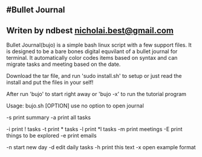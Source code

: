 #Bullet Journal
-------------

Writen by ndbest
nicholai.best@gmail.com
-------------

Bullet Journal(bujo) is a simple bash linux script with a few support files.  It is designed to be a 
bare bones digital equvilant of a bullet journal for terminal.  It automatically color
codes items based on syntax and can migrate tasks and meeting based on the date.

Download the tar file, and run 'sudo install.sh' to setup or
just read the install and put the files in your self!

After run 'bujo' to start right away or
'bujo -x' to run the tutorial program

Usage: bujo.sh [OPTION]
 use no option to open journal

 -s	print summary
 -a	print all tasks

 -i	print ! tasks
 -t	print * tasks
 -l	print *l tasks
 -m	print meetings
 -E	print things to be explored
 -e	print emails

 -n	start new day
 -d	edit daily tasks
 -h	print this text
 -x	open example format
